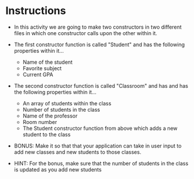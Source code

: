 # **Instructions**

* In this activity we are going to make two constructors in two different files in which one constructor calls upon the other within it.

* The first constructor function is called "Student" and has the following properties within it...

  * Name of the student
  * Favorite subject
  * Current GPA

* The second constructor function is called "Classroom" and has and has the following properties within it...

  * An array of students within the class
  * Number of students in the class
  * Name of the professor
  * Room number
  * The Student constructor function from above which adds a new student to the class

* BONUS: Make it so that that your application can take in user input to add new classes and new students to those classes.

* HINT: For the bonus, make sure that the number of students in the class is updated as you add new students

